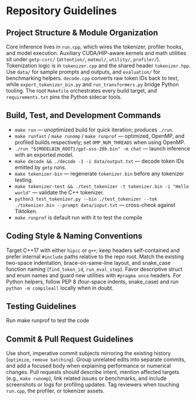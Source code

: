 # Repository Guidelines

## Project Structure & Module Organization
Core inference lives in `run.cpp`, which wires the tokenizer, profiler hooks, and model execution. Auxiliary CUDA/HIP-aware kernels and math utilities sit under `getp-csrc/` (`attention/`, `matmul/`, `utility/`, `profiler/`). Tokenization logic is in `tokenizer.cpp` and the shared header `tokenizer.hpp`. Use `data/` for sample prompts and outputs, and `evaluation/` for benchmarking helpers. `decode.cpp` converts raw token IDs back to text, while `export_tokenizer_bin.py` and `run_transformers.py` bridge Python tooling. The root `Makefile` orchestrates every build target, and `requirements.txt` pins the Python sidecar tools.

## Build, Test, and Development Commands
- `make run` — unoptimized build for quick iteration; produces `./run`.
- `make runfast` / `make runomp` / `make runprof` — optimized, OpenMP, and profiled builds respectively; set `OMP_NUM_THREADS` when using OpenMP.
- `./run "${MODELBIN_ROOT}/gpt-oss-20b.bin" -m chat` — launch inference with an exported model.
- `make decode && ./decode -1 -i data/output.txt` — decode token IDs emitted by `getp` runs.
- `make tokenizer-bin` — regenerate `tokenizer.bin` before any tokenizer testing.
- `make tokenizer-test && ./test_tokenizer -t tokenizer.bin -i "Hello world"` — validate the C++ tokenizer.
- `python3 test_tokenizer.py --bin ./test_tokenizer --tok ./tokenizer.bin --prompt data/input.txt` — cross-check against Tiktoken.
- `make runprof` is default run with it to test the compile

## Coding Style & Naming Conventions
Target C++17 with either `hipcc` or `g++`; keep headers self-contained and prefer internal `#include` paths relative to the repo root. Match the existing two-space indentation, brace-on-same-line layout, and snake_case function naming (`find_token_id`, `run_eval_step`). Favor descriptive struct and enum names and guard new utilities with `#pragma once` headers. For Python helpers, follow PEP 8 (four-space indents, snake_case) and run `python -m compileall` locally when in doubt.

## Testing Guidelines
Run make runprof to test the code

## Commit & Pull Request Guidelines
Use short, imperative commit subjects mirroring the existing history (`optimize`, `remove batching`). Group unrelated edits into separate commits, and add a focused body when explaining performance or numerical changes. Pull requests should describe intent, mention affected targets (e.g., `make runomp`), link related issues or benchmarks, and include screenshots or logs for profiling updates. Tag reviewers when touching `run.cpp`, the profiler, or tokenizer assets.
